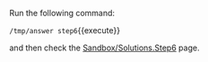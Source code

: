 
Run the following command:

`/tmp/answer step6`{{execute}}

and then check the [Sandbox/Solutions.Step6](https://[[HOST_SUBDOMAIN]]-80-[[KATACODA_HOST]].environments.katacoda.com/foswiki/Sandbox/Solutions.Step6) page.